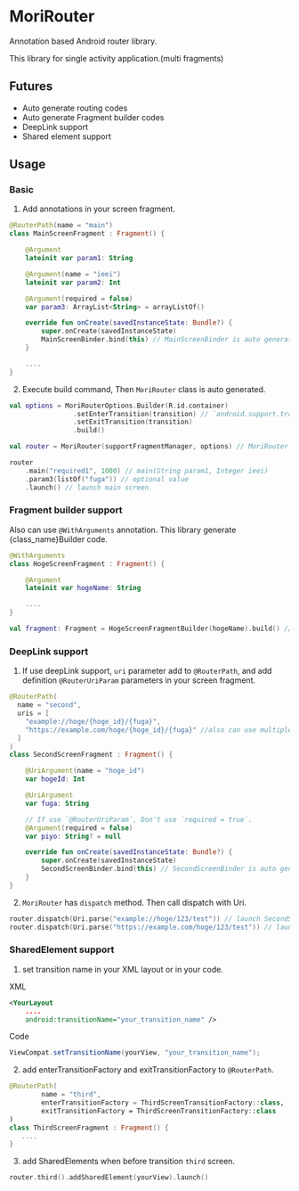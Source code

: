 # MoriRouter
Annotation based Android router library.

This library for single activity application.(multi fragments)

## Futures
- Auto generate routing codes
- Auto generate Fragment builder codes
- DeepLink support
- Shared element support

## Usage
### Basic

1. Add annotations in your screen fragment.

```kotlin
@RouterPath(name = "main")
class MainScreenFragment : Fragment() {

    @Argument
    lateinit var param1: String

    @Argument(name = "ieei")
    lateinit var param2: Int

    @Argument(required = false)
    var param3: ArrayList<String> = arrayListOf()

    override fun onCreate(savedInstanceState: Bundle?) {
        super.onCreate(savedInstanceState)
        MainScreenBinder.bind(this) // MainScreenBinder is auto generated class.
    }

    ....
}
```

2. Execute build command, Then `MoriRouter` class is auto generated.

```kotlin
val options = MoriRouterOptions.Builder(R.id.container)
                .setEnterTransition(transition) // `android.support.transition` or `android.transition`
                .setExitTransition(transition)
                .build()

val router = MoriRouter(supportFragmentManager, options) // MoriRouter is auto generated class.

router
    .main("required1", 1000) // main(String param1, Integer ieei)
    .param3(listOf("fuga")) // optional value
    .launch() // launch main screen
```

### Fragment builder support
Also can use `@WithArguments` annotation.
This library generate {class_name}Builder code.

```kotlin
@WithArguments
class HogeScreenFragment : Fragment() {

    @Argument
    lateinit var hogeName: String

    ....
}
```

```kotlin
val fragment: Fragment = HogeScreenFragmentBuilder(hogeName).build() // HogeScreenFragmentBuilder is auto generated class
```

### DeepLink support
1. If use deepLink support, `uri` parameter add to `@RouterPath`, and add definition `@RouterUriParam` parameters in your screen fragment.

```kotlin
@RouterPath(
  name = "second",
  uris = [
    "example://hoge/{hoge_id}/{fuga}",
    "https://example.com/hoge/{hoge_id}/{fuga}" //also can use multiple uri
  ]
)
class SecondScreenFragment : Fragment() {

    @UriArgument(name = "hoge_id")
    var hogeId: Int

    @UriArgument
    var fuga: String

    // If use `@RouterUriParam`, Don't use `required = true`.
    @Argument(required = false)
    var piyo: String? = null

    override fun onCreate(savedInstanceState: Bundle?) {
        super.onCreate(savedInstanceState)
        SecondScreenBinder.bind(this) // SecondScreenBinder is auto generated class.
    }
}
```

2. `MoriRouter` has `dispatch` method. Then call dispatch with Uri.

```kotlin
router.dispatch(Uri.parse("example://hoge/123/test")) // launch SecondScreenFragment (hogeId = 123, fuga=test)
router.dispatch(Uri.parse("https://example.com/hoge/123/test")) // launch SecondScreenFragment (hogeId = 123, fuga=test)
```

### SharedElement support
1. set transition name in your XML layout or in your code.

XML

```xml
<YourLayout
    ....
    android:transitionName="your_transition_name" />
```

Code

```java
ViewCompat.setTransitionName(yourView, "your_transition_name");
```

2. add enterTransitionFactory and exitTransitionFactory to `@RouterPath`.

```kotlin
@RouterPath(
        name = "third",
        enterTransitionFactory = ThirdScreenTransitionFactory::class,
        exitTransitionFactory = ThirdScreenTransitionFactory::class
)
class ThirdScreenFragment : Fragment() {
   ....
}
```

3. add SharedElements when before transition `third` screen.

```kotlin
router.third().addSharedElement(yourView).launch()
```